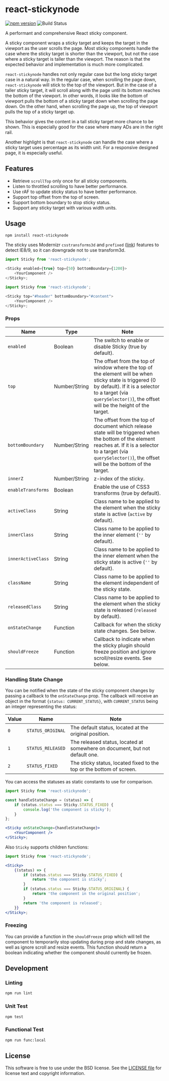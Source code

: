 # react-stickynode

[![npm version](https://badge.fury.io/js/react-stickynode.svg)](http://badge.fury.io/js/react-stickynode)
![Build Status](https://github.com/yahoo/react-stickynode/actions/workflows/test.yml/badge.svg)

A performant and comprehensive React sticky component.

A sticky component wraps a sticky target and keeps the target in the viewport as the user scrolls the page. Most sticky components handle the case where the sticky target is shorter than the viewport, but not the case where a sticky target is taller than the viewport. The reason is that the expected behavior and implementation is much more complicated.

`react-stickynode` handles not only regular case but the long sticky target case in a natural way. In the regular case, when scrolling the page down, `react-stickynode` will stick to the top of the viewport. But in the case of a taller sticky target, it will scroll along with the page until its bottom reaches the bottom of the viewport. In other words, it looks like the bottom of viewport pulls the bottom of a sticky target down when scrolling the page down. On the other hand, when scrolling the page up, the top of viewport pulls the top of a sticky target up.

This behavior gives the content in a tall sticky target more chance to be shown. This is especially good for the case where many ADs are in the right rail.

Another highlight is that `react-stickynode` can handle the case where a sticky target uses percentage as its width unit. For a responsive designed page, it is especially useful.

## Features

-   Retrieve `scrollTop` only once for all sticky components.
-   Listen to throttled scrolling to have better performance.
-   Use rAF to update sticky status to have better performance.
-   Support top offset from the top of screen.
-   Support bottom boundary to stop sticky status.
-   Support any sticky target with various width units.

## Usage

```bash
npm install react-stickynode
```

The sticky uses Modernizr `csstransforms3d` and `prefixed` ([link](http://modernizr.com/download/?-csstransforms3d-prefixed)) features to detect IE8/9, so it can downgrade not to use transform3d.

```js
import Sticky from 'react-stickynode';

<Sticky enabled={true} top={50} bottomBoundary={1200}>
    <YourComponent />
</Sticky>;
```

```js
import Sticky from 'react-stickynode';

<Sticky top="#header" bottomBoundary="#content">
    <YourComponent />
</Sticky>;
```

### Props

| Name               | Type          | Note                                                                                                                                                                                                                        |
| ------------------ | ------------- | --------------------------------------------------------------------------------------------------------------------------------------------------------------------------------------------------------------------------- |
| `enabled`          | Boolean       | The switch to enable or disable Sticky (true by default).                                                                                                                                                                   |
| `top`              | Number/String | The offset from the top of window where the top of the element will be when sticky state is triggered (0 by default). If it is a selector to a target (via `querySelector()`), the offset will be the height of the target. |
| `bottomBoundary`   | Number/String | The offset from the top of document which release state will be triggered when the bottom of the element reaches at. If it is a selector to a target (via `querySelector()`), the offset will be the bottom of the target.  |
| `innerZ`           | Number/String | z-index of the sticky.                                                                                                                                                                                                      |
| `enableTransforms` | Boolean       | Enable the use of CSS3 transforms (true by default).                                                                                                                                                                        |
| `activeClass`      | String        | Class name to be applied to the element when the sticky state is active (`active` by default).                                                                                                                              |
| `innerClass`       | String        | Class name to be applied to the inner element (`''` by default).                                                                                                                                                            |
| `innerActiveClass` | String        | Class name to be applied to the inner element when the sticky state is active (`''` by default).                                                                                                                            |
| `className`        | String        | Class name to be applied to the element independent of the sticky state.                                                                                                                                                    |
| `releasedClass`    | String        | Class name to be applied to the element when the sticky state is released (`released` by default).                                                                                                                          |
| `onStateChange`    | Function      | Callback for when the sticky state changes. See below.                                                                                                                                                                      |
| `shouldFreeze`     | Function      | Callback to indicate when the sticky plugin should freeze position and ignore scroll/resize events. See below.                                                                                                              |

### Handling State Change

You can be notified when the state of the sticky component changes by passing a callback to the `onStateChange` prop. The callback will receive an object in the format `{status: CURRENT_STATUS}`, with `CURRENT_STATUS` being an integer representing the status:

| Value | Name              | Note                                                                        |
| ----- | ----------------- | --------------------------------------------------------------------------- |
| `0`   | `STATUS_ORIGINAL` | The default status, located at the original position.                       |
| `1`   | `STATUS_RELEASED` | The released status, located at somewhere on document, but not default one. |
| `2`   | `STATUS_FIXED`    | The sticky status, located fixed to the top or the bottom of screen.        |

You can access the statuses as static constants to use for comparison.

```jsx
import Sticky from 'react-stickynode';

const handleStateChange = (status) => {
    if (status.status === Sticky.STATUS_FIXED) {
        console.log('the component is sticky');
    }
};

<Sticky onStateChange={handleStateChange}>
    <YourComponent />
</Sticky>;
```

Also `Sticky` supports children functions:

```jsx
import Sticky from 'react-stickynode';

<Sticky>
    {(status) => {
        if (status.status === Sticky.STATUS_FIXED) {
            return 'the component is sticky';
        }
        if (status.status === Sticky.STATUS_ORIGINAL) {
            return 'the component in the original position';
        }
        return 'the component is released';
    }}
</Sticky>;
```

### Freezing

You can provide a function in the `shouldFreeze` prop which will tell the component to temporarily stop updating during prop and state changes, as well as ignore scroll and resize events. This function should return a boolean indicating whether the component should currently be frozen.

## Development

### Linting

```bash
npm run lint
```

### Unit Test

```bash
npm test
```

### Functional Test

```bash
npm run func:local
```

## License

This software is free to use under the BSD license.
See the [LICENSE file](./LICENSE.md) for license text and copyright information.
